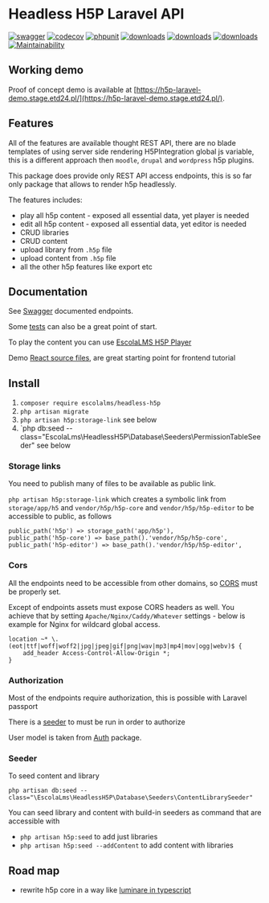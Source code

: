 # Headless H5P Laravel API

[![swagger](https://img.shields.io/badge/documentation-swagger-green)](https://escolalms.github.io/H5P/)
[![codecov](https://codecov.io/gh/EscolaLMS/H5P/branch/main/graph/badge.svg?token=ci4VPQbrOI)](https://codecov.io/gh/EscolaLMS/H5P)
[![phpunit](https://github.com/EscolaLMS/H5P/actions/workflows/test.yml/badge.svg)](https://github.com/EscolaLMS/Core/actions/workflows/test.yml)
[![downloads](https://img.shields.io/packagist/dt/escolalms/headless-h5p)](https://packagist.org/packages/escolalms/headless-h5p)
[![downloads](https://img.shields.io/packagist/v/escolalms/headless-h5p)](https://packagist.org/packages/escolalms/headless-h5p)
[![downloads](https://img.shields.io/packagist/l/escolalms/headless-h5p)](https://packagist.org/packages/escolalms/headless-h5p)
[![Maintainability](https://api.codeclimate.com/v1/badges/6316e8dc93a06d28c6a0/maintainability)](https://codeclimate.com/github/EscolaLMS/H5P/maintainability)

## Working demo

Proof of concept demo is available at [https://h5p-laravel-demo.stage.etd24.pl/](https://h5p-laravel-demo.stage.etd24.pl/).

## Features

All of the features are available thought REST API, there are no blade templates of using server side rendering H5PIntegration global js variable, this is a different approach then `moodle`, `drupal` and `wordpress` h5p plugins.

This package does provide only REST API access endpoints, this is so far only package that allows to render h5p headlessly.

The features includes:

- play all h5p content - exposed all essential data, yet player is needed
- edit all h5p content - exposed all essential data, yet editor is needed
- CRUD libraries
- CRUD content
- upload library from `.h5p` file
- upload content from `.h5p` file
- all the other h5p features like export etc

## Documentation

See [Swagger](https://escolalms.github.io/H5P/) documented endpoints.

Some [tests](tests) can also be a great point of start.

To play the content you can use [EscolaLMS H5P Player](https://github.com/EscolaLMS/H5P-player)

Demo [React source files](https://github.com/EscolaLMS/h5p-laravel-demo/blob/main/resources/js/index.tsx), are great starting point for frontend tutorial

## Install

1. `composer require escolalms/headless-h5p`
2. `php artisan migrate`
3. `php artisan h5p:storage-link` see below
4. `php db:seed --class="EscolaLms\HeadlessH5P\Database\Seeders\PermissionTableSeeder" see below

### Storage links

You need to publish many of files to be available as public link.

`php artisan h5p:storage-link` which creates a symbolic link from `storage/app/h5` and `vendor/h5p/h5p-core` and `vendor/h5p/h5p-editor` to be accessible to public, as follows

```
public_path('h5p') => storage_path('app/h5p'),
public_path('h5p-core') => base_path().'vendor/h5p/h5p-core',
public_path('h5p-editor') => base_path().'vendor/h5p/h5p-editor',
```

### Cors

All the endpoints need to be accessible from other domains, so [CORS](https://laravel.com/docs/8.x/routing#cors) must be properly set.

Except of endpoints assets must expose CORS headers as well. You achieve that by setting `Apache/Nginx/Caddy/Whatever` settings - below is example for Nginx for wildcard global access.

```
location ~* \.(eot|ttf|woff|woff2|jpg|jpeg|gif|png|wav|mp3|mp4|mov|ogg|webv)$ {
    add_header Access-Control-Allow-Origin *;
}
```

### Authorization

Most of the endpoints require authorization, this is possible with Laravel passport

There is a [seeder](database/seeders/PermissionTableSeeder.php) to must be run in order to authorize

User model is taken from [Auth](https://github.com/EscolaLMS/Auth) package.

### Seeder

To seed content and library

```
php artisan db:seed --class="\EscolaLms\HeadlessH5P\Database\Seeders\ContentLibrarySeeder"
```

You can seed library and content with build-in seeders as command that are accessible with

- `php artisan h5p:seed` to add just libraries
- `php artisan h5p:seed --addContent` to add content with libraries

## Road map

- rewrite h5p core in a way like [luminare in typescript](https://github.com/lumieducation/lumi)
